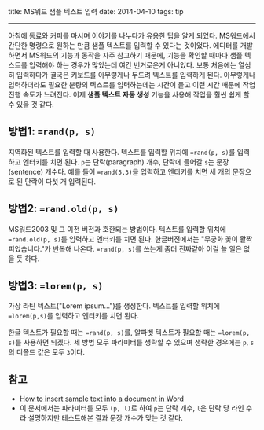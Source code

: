 title: MS워드 샘플 텍스트 입력
date: 2014-04-10
tags: tip

---
아침에 동료와 커피를 마시며 이야기를 나누다가 유용한 팁을 알게 되었다. MS워드에서 간단한 명령으로 원하는 만큼 샘플 텍스트를 입력할 수 있다는 것이었다. 에디터를 개발하면서 MS워드의 기능과 동작을 자주 참고하기 때문에, 기능을 확인할 때마다 샘플 텍스트를 입력해야 하는 경우가 많았는데 여간 번거로운게 아니었다.<!-- more --> 보통 처음에는 열심히 입력하다가 결국은 키보드를 아무렇게나 두드려 텍스트를 입력하게 된다. 아무렇게나 입력하더라도 필요한 분량의 텍스트를 입력하는데는 시간이 들고 이런 시간 때문에 작업 진행 속도가 느려진다. 이제 **샘플 텍스트 자동 생성** 기능을 사용해 작업을 훨씬 쉽게 할 수 있을 것 같다.

## 방법1: `=rand(p, s)`
지역화된 텍스트를 입력할 때 사용한다. 텍스트를 입력할 위치에 `=rand(p, s)`를 입력하고 엔터키를 치면 된다. `p`는 단락(paragraph) 개수, 단락에 들어갈 `s`는 문장(sentence) 개수다. 예를 들어 `=rand(5,3)`을 입력하고 엔터키를 치면 세 개의 문장으로 된 단락이 다섯 개 입력된다.

## 방법2: `=rand.old(p, s)`
MS워드2003 및 그 이전 버전과 호환되는 방법이다. 텍스트를 입력할 위치에 `=rand.old(p, s)`를 입력하고 엔터키를 치면 된다. 한글버전에서는 "무궁화 꽃이 활짝 피었습니다."가 반복해 나온다. `=rand(p, s)`를 쓰는게 좀더 진짜같아 이걸 쓸 일은 없을 듯 하다.

## 방법3: `=lorem(p, s)`
가상 라틴 텍스트("Lorem ipsum...")를 생성한다. 텍스트를 입력할 위치에 `=lorem(p,s)`를 입력하고 엔터키를 치면 된다.

한글 텍스트가 필요할 때는 `=rand(p, s)`를, 알파벳 텍스트가 필요할 때는 `=lorem(p, s)`를 사용하면 되겠다. 세 방법 모두 파라미터를 생략할 수 있으며 생략한 경우에는 `p`, `s`의 디폴드 값은 모두 `3`이다.

## 참고
* [How to insert sample text into a document in Word](http://support.microsoft.com/kb/212251)
* 이 문서에서는 파라미터를 모두 `(p, l)`로 하여 `p`는 단락 개수, `l`은 단락 당 라인 수라 설명하지만 테스트해본 결과 문장 개수가 맞는 것 같다.
